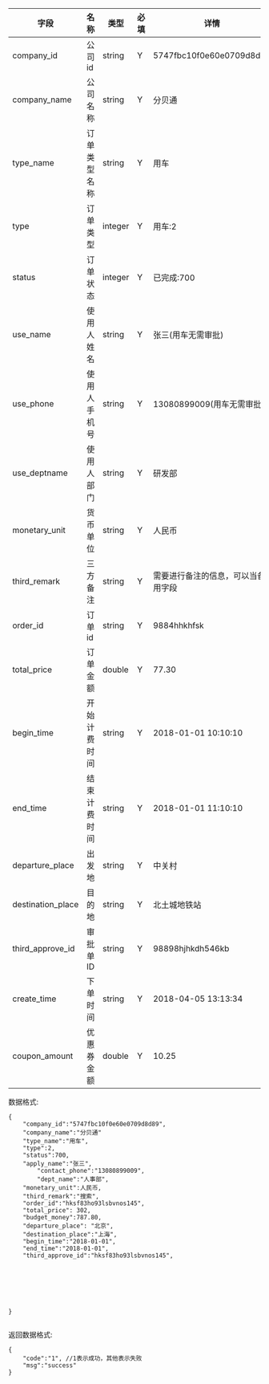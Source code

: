 
字段|名称|类型|必填|详情
----|----|---|---|---
company_id |公司id|string| Y | 5747fbc10f0e60e0709d8d89
company_name | 公司名称|string|Y|分贝通
type_name |订单类型名称 |string| Y |用车
type |订单类型| integer | Y |用车:2
status |订单状态|integer| Y |已完成:700
use_name |使用人姓名|string| Y |张三(用车无需审批)
use_phone |使用人手机号|string| Y | 13080899009(用车无需审批)
use_deptname |使用人部门|string|Y|研发部
monetary_unit |货币单位|string| Y | 人民币
third_remark |三方备注|string|Y|需要进行备注的信息，可以当备用字段
order_id |订单id|string| Y |9884hhkhfsk
total_price |订单金额 | double| Y |77.30
begin_time |开始计费时间|string|Y|2018-01-01 10:10:10
end_time|结束计费时间|string |Y|2018-01-01 11:10:10
departure_place |出发地|string|Y|中关村
destination_place|目的地|string |Y|北土城地铁站
third_approve_id|审批单ID|string |Y|98898hjhkdh546kb
create_time | 下单时间 | string | Y |2018-04-05 13:13:34
coupon_amount | 优惠券金额 | double | Y |10.25





数据格式:


```
{
	"company_id":"5747fbc10f0e60e0709d8d89",
	"company_name":"分贝通"
	"type_name":"用车",
	"type":2,
	"status":700,
	"apply_name":"张三",
        "contact_phone":"13080899009",
        "dept_name":"人事部",
	"monetary_unit":人民币,
	"third_remark":"搜索",
	"order_id":"hksf83ho93lsbvnos145",
	"total_price": 302,
	"budget_money":787.80,
	"departure_place": "北京",
	"destination_place":"上海",
	"begin_time":"2018-01-01",
	"end_time":"2018-01-01",
	"third_approve_id":"hksf83ho93lsbvnos145",




      
	

}


```




返回数据格式:

```
{
    "code":"1", //1表示成功，其他表示失败
    "msg":"success"
}




```
